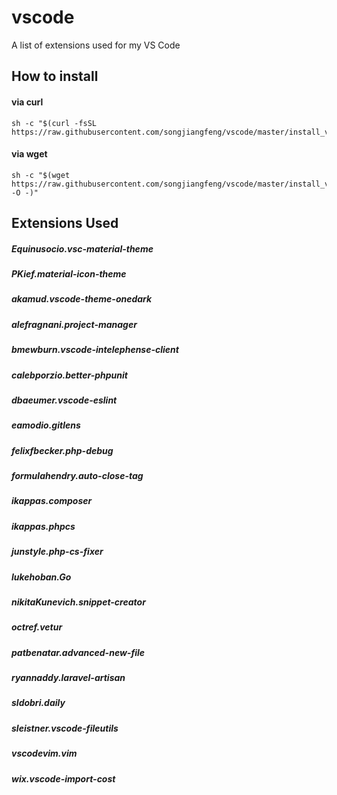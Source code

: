 # vscode
A list of extensions used for  my VS Code
## How to install

#### via curl

```
sh -c "$(curl -fsSL https://raw.githubusercontent.com/songjiangfeng/vscode/master/install_vscode_exts.sh)"
```


#### via wget


 ```
 sh -c "$(wget https://raw.githubusercontent.com/songjiangfeng/vscode/master/install_vscode_exts.sh -O -)"
 ```


## Extensions Used

#####   Equinusocio.vsc-material-theme 
#####   PKief.material-icon-theme 
#####   akamud.vscode-theme-onedark 
#####   alefragnani.project-manager 
#####   bmewburn.vscode-intelephense-client
#####   calebporzio.better-phpunit 
#####   dbaeumer.vscode-eslint 
#####   eamodio.gitlens 
#####   felixfbecker.php-debug 
#####   formulahendry.auto-close-tag 
#####   ikappas.composer 
#####   ikappas.phpcs 
#####   junstyle.php-cs-fixer
#####   lukehoban.Go 
#####   nikitaKunevich.snippet-creator 
#####   octref.vetur 
#####   patbenatar.advanced-new-file 
#####   ryannaddy.laravel-artisan 
#####   sldobri.daily 
#####   sleistner.vscode-fileutils 
#####   vscodevim.vim 
#####   wix.vscode-import-cost  

